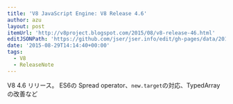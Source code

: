 ```yaml
---
title: 'V8 JavaScript Engine: V8 Release 4.6'
author: azu
layout: post
itemUrl: 'http://v8project.blogspot.com/2015/08/v8-release-46.html'
editJSONPath: 'https://github.com/jser/jser.info/edit/gh-pages/data/2015/08/index.json'
date: '2015-08-29T14:14:40+00:00'
tags:
  - V8
  - ReleaseNote
---
```

V8 4.6 リリース。
ES6の Spread operator、`new.target`の対応、TypedArrayの改善など
